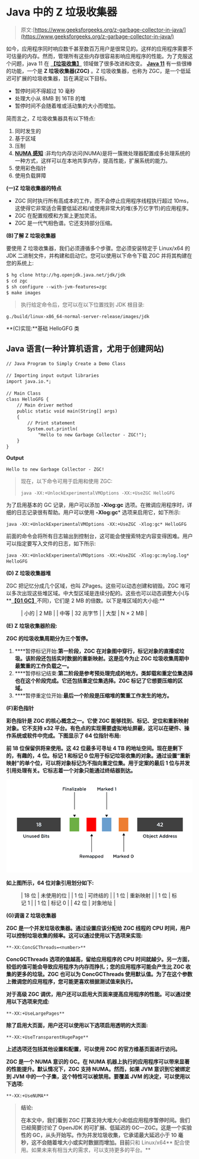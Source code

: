 # Java 中的 Z 垃圾收集器

> 原文:[https://www.geeksforgeeks.org/z-garbage-collector-in-java/](https://www.geeksforgeeks.org/z-garbage-collector-in-java/)

如今，应用程序同时响应数千甚至数百万用户是很常见的。这样的应用程序需要不可估量的内存。然而，管理所有这些内存很容易影响应用程序的性能。为了克服这个问题，java 11 在 [**【垃圾收集】**](https://www.geeksforgeeks.org/garbage-collection-java/) 领域做了很多改进和改变。 [**Java 11**](https://www.geeksforgeeks.org/java-11-features-and-comparison/) 有一些很棒的功能，一个是 **Z 垃圾收集器(ZGC)** 。Z 垃圾收集器，也称为 ZGC，是一个低延迟可扩展的垃圾收集器，旨在满足以下目标。

*   暂停时间不得超过 10 毫秒
*   处理大小从 8MB 到 16TB 的堆
*   暂停时间不会随着堆或活动集的大小而增加。

简而言之，Z 垃圾收集器具有以下特点:

1.  同时发生的
2.  基于区域
3.  压制
4.  [**NUMA 感知**](https://www.geeksforgeeks.org/memory-mapped-i-o-and-isolated-i-o/) :非均匀内存访问(NUMA)是将一簇微处理器配置成多处理系统的一种方式，这样可以在本地共享内存，提高性能，扩展系统的能力。
5.  使用彩色指针
6.  使用负载屏障

**(一)Z 垃圾收集器的特点**

*   ZGC 同时执行所有高成本的工作，而不会停止应用程序线程执行超过 10ms，这使得它非常适合需要低延迟和/或使用非常大的堆(多万亿字节)的应用程序。
*   ZGC 在配置规模和方案上更加灵活。
*   ZGC 是一代气相色谱。它还支持部分压缩。

**(B)了解 Z 垃圾收集器**

要使用 Z 垃圾收集器，我们必须遵循多个步骤。您必须安装特定于 Linux/x64 的 JDK 二进制文件，并构建和启动它。您可以使用以下命令下载 ZGC 并将其构建在您的系统上:

```
$ hg clone http://hg.openjdk.java.net/jdk/jdk
$ cd zgc
$ sh configure --with-jvm-features=zgc
$ make images
```

> 执行给定命令后，您可以在以下位置找到 JDK 根目录:

```
g./build/linux-x86_64-normal-server-release/images/jdk 
```

**(C)实现:**基础 HelloGFG 类

## Java 语言(一种计算机语言，尤用于创建网站)

```
// Java Program to Simply Create a Demo Class

// Importing input output libraries
import java.io.*;

// Main Class
class HelloGFG {
    // Main driver method
    public static void main(String[] args)
    {
        // Print statement
        System.out.println(
            "Hello to new Garbage Collector - ZGC!");
    }
}
```

**Output**

```
Hello to new Garbage Collector - ZGC!
```

> 现在，以下命令可用于启用和使用 ZGC:
> 
> ```
> java -XX:+UnlockExperimentalVMOptions -XX:+UseZGC HelloGFG
> ```

为了启用基本的 GC 记录，用户可以添加 **-Xlog:gc** 选项。在微调应用程序时，详细的日志记录很有帮助。用户可以使用 **-Xlog:gc*** 选项来启用它，如下所示:

```
java -XX:+UnlockExperimentalVMOptions -XX:+UseZGC -Xlog:gc* HelloGFG
```

前面的命令会将所有日志输出到控制台，这可能会使搜索特定内容变得困难。用户可以指定要写入文件的日志，如下所示:

```
java -XX:+UnlockExperimentalVMOptions -XX:+UseZGC -Xlog:gc:mylog.log* HelloGFG
```

**(D) Z 垃圾收集器堆**

ZGC 把记忆分成几个区域，也叫 ZPages。这些可以动态创建和销毁。ZGC 堆可以多次出现这些堆区域。中大型区域是连续分配的。这些也可以动态调整大小(与**[**【G1 GC】**](https://www.geeksforgeeks.org/types-of-jvm-garbage-collectors-in-java-with-implementation-details/)不同)，它们是 2 MB 的倍数。以下是堆区域的大小组:**

<figure class="table">

| 小的 | 2 MB |
| 中等 | 32 兆字节 |
| 大型 | N × 2 MB |

</figure>

****(E) Z 垃圾收集器阶段:****

**ZGC 的垃圾收集周期分为三个暂停。**

1.  ****暂停标记开始:**第一阶段，ZGC 在对象图中穿行，标记对象的直播或垃圾。该阶段还包括实时数据的重新映射。这是迄今为止 ZGC 垃圾收集周期中最繁重的工作负载之一。**
2.  ****暂停标记结束:**第二阶段是参考预处理完成的地方。类卸载和重定位集选择也在这个阶段完成。它还包括重定位集选择。ZGC 标记了它想要压缩的区域。**
3.  ****暂停重定位开始:**最后一个阶段是压缩堆的繁重工作发生的地方。**

****(F)彩色指针****

**彩色指针是 ZGC 的核心概念之一。它使 ZGC 能够找到、标记、定位和重新映射对象。它不支持 x32 平台。有色点的实现需要虚拟地址屏蔽，这可以在硬件、操作系统或软件中完成。下图显示了 64 位指针布局:**

**前 18 位保留供将来使用。这 42 位最多可寻址 4 TB 的地址空间。现在是剩下的，有趣的，4 位。标记 1 和标记 0 位用于标记垃圾收集的对象。通过设置“重新映射”的单个位，可以将对象标记为不指向重定位集。用于定案的最后 1 位与并发引用处理有关。它标志着一个对象只能通过终结器到达。**

**![](img/7b7f183195375cf7b2f6f51fe748c632.png)**

**如上图所示，64 位对象引用划分如下:**

<figure class="table">

| 18 位 | 未使用的位 |
| 1 位 | 可终结的 |
| 1 位 | 重新映射 |
| 1 位 | 标记 1 |
| 1 位 | 标记 0 |
| 42 位 | 对象地址 |

</figure>

****(G)调谐 Z 垃圾收集器****

**ZGC 是一个并发垃圾收集器。通过设置应该分配给 ZGC 线程的 CPU 时间，用户可以控制垃圾收集的频率。这可以通过使用以下选项来实现:**

```
**-XX:ConcGCThreads=<number>**
```

**ConcGCThreads 选项的值越高，留给应用程序的 CPU 时间就越少。另一方面，较低的值可能会导致应用程序为内存而挣扎；您的应用程序可能会产生比 ZGC 收集的更多的垃圾。ZGC 也可以为 ConcGCThreads 使用默认值。为了在这个参数上微调您的应用程序，您可能更喜欢根据测试值来执行。**

**对于高级 ZGC 调优，用户还可以启用大页面来提高应用程序的性能。可以通过使用以下选项来完成:**

```
**-XX:+UseLargePages**
```

**除了启用大页面，用户还可以使用以下选项启用透明的大页面:**

```
**-XX:+UseTransparentHugePage**
```

**上述选项还包括其他设置和配置，可以使用 ZGC 的官方维基页面进行访问。**

**ZGC 是一个 NUMA 意识的 GC。在 NUMA 机器上执行的应用程序可以带来显著的性能提升。默认情况下，ZGC 支持 NUMA。然而，如果 JVM 意识到它被绑定到 JVM 中的一个子集，这个特性可以被禁用。要覆盖 JVM 的决定，可以使用以下选项:**

```
**-XX:+UseNUMA**
```

> ****结论:****
> 
> **在本文中，我们看到 ZGC 打算支持大堆大小和低应用程序暂停时间。我们已经简要讨论了 OpenJDK 的可扩展、低延迟的 GC—ZGC。这是一个实验性的 GC，从头开始写。作为并发垃圾收集，它承诺最大延迟小于 10 毫秒，这不会随着堆大小或实时数据而增加。目前**只和 Linux/x64** 配合使用。如果未来有相当大的需求，可以支持更多的平台。**